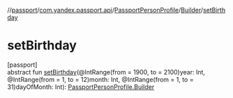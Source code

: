 //[passport](../../../../index.md)/[com.yandex.passport.api](../../index.md)/[PassportPersonProfile](../index.md)/[Builder](index.md)/[setBirthday](set-birthday.md)

# setBirthday

[passport]\
abstract fun [setBirthday](set-birthday.md)(@IntRange(from = 1900, to = 2100)year: Int, @IntRange(from = 1, to = 12)month: Int, @IntRange(from = 1, to = 31)dayOfMonth: Int): [PassportPersonProfile.Builder](index.md)
